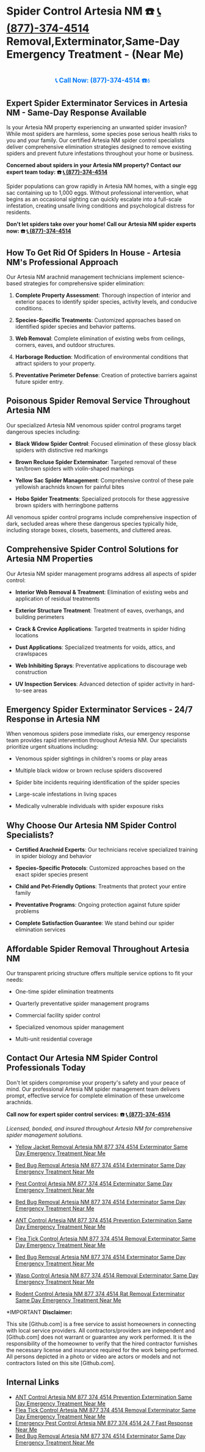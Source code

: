 # Spider Control Artesia NM ☎️ [📞 (877)-374-4514](https://pest-control-4514.netlify.app) Removal,Exterminator,Same-Day Emergency Treatment - (Near Me)
# 

<p align="center" style="font-size: 1.2em; font-weight: bold; margin: 20px 0;">
  <a href="https://pest-control-4514.netlify.app" target="_blank" style="color: #007BFF; text-decoration: none;">📞 Call Now: (877)-374-4514 ☎️💧</a>
</p>

## Expert Spider Exterminator Services in Artesia NM - Same-Day Response Available

Is your Artesia NM property experiencing an unwanted spider invasion? While most spiders are harmless, some species pose serious health risks to you and your family. Our certified Artesia NM spider control specialists deliver comprehensive elimination strategies designed to remove existing spiders and prevent future infestations throughout your home or business.

**Concerned about spiders in your Artesia NM property? Contact our expert team today: ☎️ [📞 (877)-374-4514](https://pest-control-4514.netlify.app)**

Spider populations can grow rapidly in Artesia NM homes, with a single egg sac containing up to 1,000 eggs. Without professional intervention, what begins as an occasional sighting can quickly escalate into a full-scale infestation, creating unsafe living conditions and psychological distress for residents.

**Don't let spiders take over your home! Call our Artesia NM spider experts now: ☎️ [📞 (877)-374-4514](https://pest-control-4514.netlify.app)**

## How To Get Rid Of Spiders In House - Artesia NM's Professional Approach

Our Artesia NM arachnid management technicians implement science-based strategies for comprehensive spider elimination:

1. **Complete Property Assessment**: Thorough inspection of interior and exterior spaces to identify spider species, activity levels, and conducive conditions.

2. **Species-Specific Treatments**: Customized approaches based on identified spider species and behavior patterns.

3. **Web Removal**: Complete elimination of existing webs from ceilings, corners, eaves, and outdoor structures.

4. **Harborage Reduction**: Modification of environmental conditions that attract spiders to your property.

5. **Preventative Perimeter Defense**: Creation of protective barriers against future spider entry.

## Poisonous Spider Removal Service Throughout Artesia NM

Our specialized Artesia NM venomous spider control programs target dangerous species including:

- **Black Widow Spider Control**: Focused elimination of these glossy black spiders with distinctive red markings

- **Brown Recluse Spider Exterminator**: Targeted removal of these tan/brown spiders with violin-shaped markings

- **Yellow Sac Spider Management**: Comprehensive control of these pale yellowish arachnids known for painful bites

- **Hobo Spider Treatments**: Specialized protocols for these aggressive brown spiders with herringbone patterns

All venomous spider control programs include comprehensive inspection of dark, secluded areas where these dangerous species typically hide, including storage boxes, closets, basements, and cluttered areas.

## Comprehensive Spider Control Solutions for Artesia NM Properties

Our Artesia NM spider management programs address all aspects of spider control:

- **Interior Web Removal & Treatment**: Elimination of existing webs and application of residual treatments

- **Exterior Structure Treatment**: Treatment of eaves, overhangs, and building perimeters

- **Crack & Crevice Applications**: Targeted treatments in spider hiding locations

- **Dust Applications**: Specialized treatments for voids, attics, and crawlspaces

- **Web Inhibiting Sprays**: Preventative applications to discourage web construction

- **UV Inspection Services**: Advanced detection of spider activity in hard-to-see areas

## Emergency Spider Exterminator Services - 24/7 Response in Artesia NM

When venomous spiders pose immediate risks, our emergency response team provides rapid intervention throughout Artesia NM. Our specialists prioritize urgent situations including:

- Venomous spider sightings in children's rooms or play areas

- Multiple black widow or brown recluse spiders discovered

- Spider bite incidents requiring identification of the spider species

- Large-scale infestations in living spaces

- Medically vulnerable individuals with spider exposure risks

## Why Choose Our Artesia NM Spider Control Specialists?

- **Certified Arachnid Experts**: Our technicians receive specialized training in spider biology and behavior

- **Species-Specific Protocols**: Customized approaches based on the exact spider species present

- **Child and Pet-Friendly Options**: Treatments that protect your entire family

- **Preventative Programs**: Ongoing protection against future spider problems

- **Complete Satisfaction Guarantee**: We stand behind our spider elimination services

## Affordable Spider Removal Throughout Artesia NM

Our transparent pricing structure offers multiple service options to fit your needs:

- One-time spider elimination treatments

- Quarterly preventative spider management programs

- Commercial facility spider control

- Specialized venomous spider management

- Multi-unit residential coverage

## Contact Our Artesia NM Spider Control Professionals Today

Don't let spiders compromise your property's safety and your peace of mind. Our professional Artesia NM spider management team delivers prompt, effective service for complete elimination of these unwelcome arachnids.

**Call now for expert spider control services: ☎️ [📞 (877)-374-4514](https://pest-control-4514.netlify.app)**

*Licensed, bonded, and insured throughout Artesia NM for comprehensive spider management solutions.*


- [Yellow Jacket Removal Artesia NM 877 374 4514 Exterminator Same Day Emergency Treatment Near Me](https://github.com/allyoucaneatsushiin/plumbing-texas/blob/main/Yellow-Jacket-Removal-Artesia-NM-877-374-4514-Exterminator-Same-Day-Emergency-Treatment-Near-Me.md)
- [Bed Bug Removal Artesia NM 877 374 4514 Exterminator Same Day Emergency Treatment Near Me](https://github.com/allyoucaneatsushiin/plumbing-texas/blob/main/Bed-Bug-Removal-Artesia-NM-877-374-4514-Exterminator-Same-Day-Emergency-Treatment-Near-Me.md)
- [Pest Control Artesia NM 877 374 4514 Exterminator Same Day Emergency Treatment Near Me](https://github.com/allyoucaneatsushiin/plumbing-texas/blob/main/Pest-Control-Artesia-NM-877-374-4514-Exterminator-Same-Day-Emergency-Treatment-Near-Me.md)


- [Bed Bug Removal Artesia NM 877 374 4514 Exterminator Same Day Emergency Treatment Near Me](https://github.com/allyoucaneatsushiin/plumbing-texas/blob/main/Bed-Bug-Removal-Artesia-NM-877-374-4514-Exterminator-Same-Day-Emergency-Treatment-Near-Me.md)
- [ANT Control Artesia NM 877 374 4514 Prevention Extermination Same Day Emergency Treatment Near Me](https://github.com/allyoucaneatsushiin/plumbing-texas/blob/main/ANT-Control-Artesia-NM-877-374-4514-Prevention-Extermination-Same-Day-Emergency-Treatment-Near-Me.md)
- [Flea Tick Control Artesia NM 877 374 4514 Removal Exterminator Same Day Emergency Treatment Near Me](https://github.com/allyoucaneatsushiin/plumbing-texas/blob/main/Flea-Tick-Control-Artesia-NM-877-374-4514-Removal-Exterminator-Same-Day-Emergency-Treatment-Near-Me.md)


- [Bed Bug Removal Artesia NM 877 374 4514 Exterminator Same Day Emergency Treatment Near Me](https://github.com/allyoucaneatsushiin/plumbing-texas/blob/main/Bed-Bug-Removal-Artesia-NM-877-374-4514-Exterminator-Same-Day-Emergency-Treatment-Near-Me.md)
- [Wasp Control Artesia NM 877 374 4514 Removal Exterminator Same Day Emergency Treatment Near Me](https://github.com/allyoucaneatsushiin/plumbing-texas/blob/main/Wasp-Control-Artesia-NM-877-374-4514-Removal-Exterminator-Same-Day-Emergency-Treatment-Near-Me.md)
- [Rodent Control Artesia NM 877 374 4514 Rat Removal Exterminator Same Day Emergency Treatment Near Me](https://github.com/allyoucaneatsushiin/plumbing-texas/blob/main/Rodent-Control-Artesia-NM-877-374-4514-Rat-Removal-Exterminator-Same-Day-Emergency-Treatment-Near-Me.md)


*IMPORTANT **Disclaimer:**  

This site [Github.com] is a free service to assist homeowners in connecting with local service providers. All contractors/providers are independent and [Github.com] does not warrant or guarantee any work performed. It is the responsibility of the homeowner to verify that the hired contractor furnishes the necessary license and insurance required for the work being performed. All persons depicted in a photo or video are actors or models and not contractors listed on this site [Github.com].


## Internal Links
- [ANT Control Artesia NM 877 374 4514 Prevention Extermination Same Day Emergency Treatment Near Me](https://github.com/allyoucaneatsushiin/plumbing-texas/blob/main/ANT-Control-Artesia-NM-877-374-4514-Prevention-Extermination-Same-Day-Emergency-Treatment-Near-Me.md)
- [Flea Tick Control Artesia NM 877 374 4514 Removal Exterminator Same Day Emergency Treatment Near Me](https://github.com/allyoucaneatsushiin/plumbing-texas/blob/main/Flea-Tick-Control-Artesia-NM-877-374-4514-Removal-Exterminator-Same-Day-Emergency-Treatment-Near-Me.md)
- [Emergency Pest Control Artesia NM 877 374 4514 24 7 Fast Response Near Me](https://github.com/allyoucaneatsushiin/plumbing-texas/blob/main/Emergency-Pest-Control-Artesia-NM-877-374-4514-24-7-Fast-Response-Near-Me.md)
- [Bed Bug Removal Artesia NM 877 374 4514 Exterminator Same Day Emergency Treatment Near Me](https://github.com/allyoucaneatsushiin/plumbing-texas/blob/main/Bed-Bug-Removal-Artesia-NM-877-374-4514-Exterminator-Same-Day-Emergency-Treatment-Near-Me.md)
